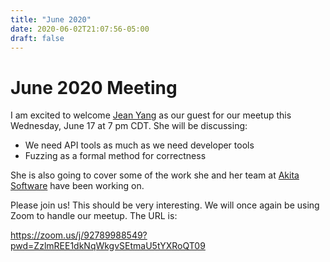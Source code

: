 ```yaml
---
title: "June 2020"
date: 2020-06-02T21:07:56-05:00
draft: false
---
```

# June 2020 Meeting

I am excited to welcome [Jean Yang](https://twitter.com/jeanqasaur) as our guest for our meetup
this Wednesday, June 17 at 7 pm CDT.  She will be discussing:

* We need API tools as much as we need developer tools
* Fuzzing as a formal method for correctness

She is also going to cover some of the work she and her team at [Akita Software][1]
have been working on.

Please join us! This should be very interesting. We will once again be
using Zoom to handle our meetup. The URL is: 

https://zoom.us/j/92789988549?pwd=ZzlmREE1dkNqWkgvSEtmaU5tYXRoQT09

[1]: https://www.akitasoftware.com/
